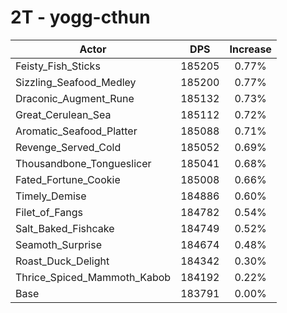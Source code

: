# 2T - yogg-cthun
| Actor | DPS | Increase |
|---|:---:|:---:|
|Feisty_Fish_Sticks|185205|0.77%|
|Sizzling_Seafood_Medley|185200|0.77%|
|Draconic_Augment_Rune|185132|0.73%|
|Great_Cerulean_Sea|185112|0.72%|
|Aromatic_Seafood_Platter|185088|0.71%|
|Revenge_Served_Cold|185052|0.69%|
|Thousandbone_Tongueslicer|185041|0.68%|
|Fated_Fortune_Cookie|185008|0.66%|
|Timely_Demise|184886|0.60%|
|Filet_of_Fangs|184782|0.54%|
|Salt_Baked_Fishcake|184749|0.52%|
|Seamoth_Surprise|184674|0.48%|
|Roast_Duck_Delight|184342|0.30%|
|Thrice_Spiced_Mammoth_Kabob|184192|0.22%|
|Base|183791|0.00%|
